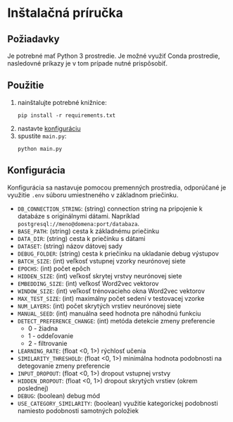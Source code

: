 # Inštalačná príručka

## Požiadavky

Je potrebné mať Python 3 prostredie. Je možné využiť Conda prostredie, nasledovné príkazy je v tom prípade nutné prispôsobiť.

## Použitie

1. nainštalujte potrebné knižnice:
    ```
    pip install -r requirements.txt
    ```
1. nastavte [konfiguráciu](#konfigurácia)
1. spustite `main.py`:
    ```
    python main.py
    ```

## Konfigurácia

Konfigurácia sa nastavuje pomocou premenných prostredia, odporúčané je využitie `.env` súboru umiestneného v základnom priečinku.

- `DB_CONNECTION_STRING`: (string) connection string na pripojenie k databáze s originálnymi dátami. Napríklad `postgresql://meno@domena:port/databaza`.
- `BASE_PATH`: (string) cesta k základnému priečinku
- `DATA_DIR`: (string)  cesta k priečinku s dátami
- `DATASET`: (string) názov dátovej sady
- `DEBUG_FOLDER`: (string)  cesta k priečinku na ukladanie debug výstupov
- `BATCH_SIZE`: (int) veľkosť vstupnej vzorky neurónovej siete
- `EPOCHS`: (int) počet epôch
- `HIDDEN_SIZE`: (int) veľkosť skrytej vrstvy neurónovej siete
- `EMBEDDING_SIZE`: (int) veľkosť Word2vec vektorov
- `WINDOW_SIZE`: (int) veľkosť trénovacieho okna Word2vec vektorov
- `MAX_TEST_SIZE`: (int) maximálny počet sedení v testovacej vzorke
- `NUM_LAYERS`: (int) počet skrytých vrstiev neurónovej siete
- `MANUAL_SEED`: (int) manuálna seed hodnota pre náhodnú funkciu
- `DETECT_PREFERENCE_CHANGE`: (int) metóda detekcie zmeny preferencie
    - 0 - žiadna
    - 1 - oddeľovanie
    - 2 - filtrovanie
- `LEARNING_RATE`: (float <0, 1>) rýchlosť učenia
- `SIMILARITY_THRESHOLD`: (float <0, 1>) minimálna hodnota podobnosti na detegovanie zmeny preferencie
- `INPUT_DROPOUT`: (float <0, 1>) dropout vstupnej vrstvy
- `HIDDEN_DROPOUT`: (float <0, 1>) dropout skrytých vrstiev (okrem poslednej)
- `DEBUG`: (boolean) debug mód
- `USE_CATEGORY_SIMILARITY`: (boolean) využitie kategorickej podobnosti namiesto podobnosti samotných položiek